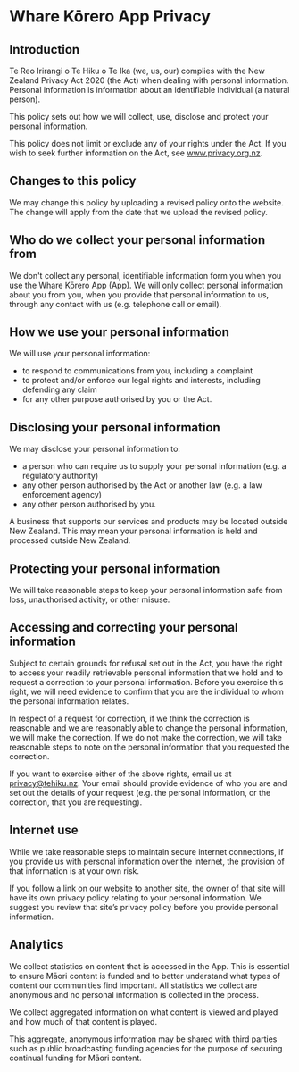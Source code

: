 # Whare Kōrero App Privacy
## Introduction
Te Reo Irirangi o Te Hiku o Te Ika (we, us, our) complies with the New Zealand Privacy Act 2020 (the Act) when dealing with personal information. Personal information is information about an identifiable individual (a natural person).

This policy sets out how we will collect, use, disclose and protect your personal information.

This policy does not limit or exclude any of your rights under the Act. If you wish to seek further information on the Act, see www.privacy.org.nz.

## Changes to this policy
We may change this policy by uploading a revised policy onto the website. The change will apply from the date that we upload the revised policy.

## Who do we collect your personal information from
We don't collect any personal, identifiable information form you when you use the Whare Kōrero App (App). We will only collect personal information about you from you, when you provide that personal information to us, through any contact with us (e.g. telephone call or email).

## How we use your personal information
We will use your personal information:
  - to respond to communications from you, including a complaint
  - to protect and/or enforce our legal rights and interests, including defending any claim
  - for any other purpose authorised by you or the Act.

## Disclosing your personal information
We may disclose your personal information to:
  - a person who can require us to supply your personal information (e.g. a regulatory authority)
  - any other person authorised by the Act or another law (e.g. a law enforcement agency)
  - any other person authorised by you.

A business that supports our services and products may be located outside New Zealand. This may mean your personal information is held and processed outside New Zealand.

## Protecting your personal information
We will take reasonable steps to keep your personal information safe from loss, unauthorised activity, or other misuse.

## Accessing and correcting your personal information
Subject to certain grounds for refusal set out in the Act, you have the right to access your readily retrievable personal information that we hold and to request a correction to your personal information. Before you exercise this right, we will need evidence to confirm that you are the individual to whom the personal information relates.

In respect of a request for correction, if we think the correction is reasonable and we are reasonably able to change the personal information, we will make the correction. If we do not make the correction, we will take reasonable steps to note on the personal information that you requested the correction.

If you want to exercise either of the above rights, email us at privacy@tehiku.nz. Your email should provide evidence of who you are and set out the details of your request (e.g. the personal information, or the correction, that you are requesting).

## Internet use
While we take reasonable steps to maintain secure internet connections, if you provide us with personal information over the internet, the provision of that information is at your own risk.

If you follow a link on our website to another site, the owner of that site will have its own privacy policy relating to your personal information. We suggest you review that site’s privacy policy before you provide personal information.

## Analytics
We collect statistics on content that is accessed in the App. This is essential to ensure Māori content is funded and to better understand what types of content our communities find important. All statistics we collect are anonymous and no personal information is collected in the process.

We collect aggregated information on what content is viewed and played and how much of that content is played.

This aggregate, anonymous information may be shared with third parties such as public broadcasting funding agencies for the purpose of securing continual funding for Māori content.
